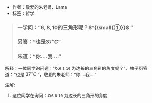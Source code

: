 - 作者：敬爱的朱老师，Lama
- 标签：哲学

> ### 一学问：“6, 8, 10的三角形呢？$^{\small{①}}$ ”
> ### 另答：“也是$37^\circ C$”
> ### 朱道：“你....我....”

解释：一位同学询问道：“以`6` `8` `10` 为边长的三角形的角度呢？”，柚子厨答道：“也是 $37^\circ C$ ”，敬爱的朱老师：“你....我....”

注解:
1. 这位同学在询问：以`6` `8` `10` 为边长的三角形的角度
